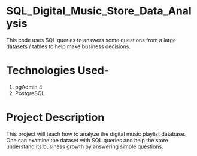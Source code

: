# SQL_Digital_Music_Store_Data_Analysis

This code uses SQL queries to answers some questions from a large datasets / tables to help make business decisions.

# Technologies Used-
1. pgAdmin 4
2. PostgreSQL

# Project Description
This project will teach how to analyze the digital music playlist database. One can examine the dataset with SQL queries and help the store understand its business growth by answering simple questions.

